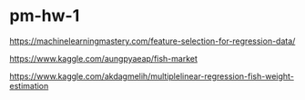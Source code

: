 # pm-hw-1

https://machinelearningmastery.com/feature-selection-for-regression-data/

https://www.kaggle.com/aungpyaeap/fish-market

https://www.kaggle.com/akdagmelih/multiplelinear-regression-fish-weight-estimation
